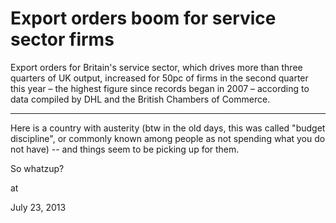# Export orders boom for service sector firms




Export orders for Britain's service sector, which drives more than three 
  quarters of UK output, increased for 50pc of firms in the second quarter 
  this year – the highest figure since records began in 2007 – according to 
  data compiled by DHL and the British Chambers of Commerce.

---

Here is a country with austerity (btw in the old days, this was called "budget discipline", or commonly known among people as not spending what you do not have) -- and things seem to be picking up for them.

So whatzup? 









at

July 23, 2013
















